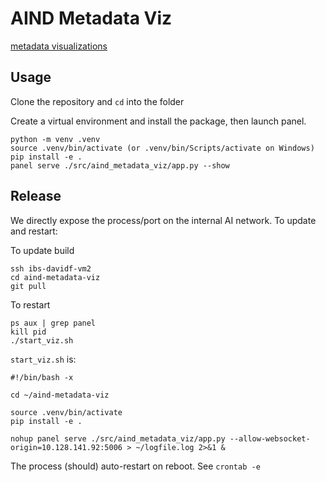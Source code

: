 # AIND Metadata Viz

[metadata visualizations](http://10.128.141.92:5007/app)

## Usage

Clone the repository and `cd` into the folder

Create a virtual environment and install the package, then launch panel.
```
python -m venv .venv
source .venv/bin/activate (or .venv/bin/Scripts/activate on Windows)
pip install -e .
panel serve ./src/aind_metadata_viz/app.py --show
```

## Release

We directly expose the process/port on the internal AI network. To update and restart:

To update build
```
ssh ibs-davidf-vm2
cd aind-metadata-viz
git pull
```

To restart
```
ps aux | grep panel
kill pid
./start_viz.sh
```

`start_viz.sh` is:
```
#!/bin/bash -x

cd ~/aind-metadata-viz

source .venv/bin/activate
pip install -e .

nohup panel serve ./src/aind_metadata_viz/app.py --allow-websocket-origin=10.128.141.92:5006 > ~/logfile.log 2>&1 &
```

The process (should) auto-restart on reboot. See `crontab -e`
